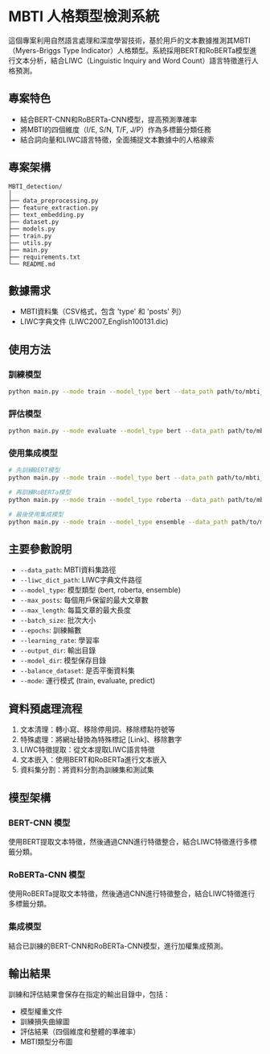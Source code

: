 # MBTI 人格類型檢測系統

這個專案利用自然語言處理和深度學習技術，基於用戶的文本數據推測其MBTI（Myers-Briggs Type Indicator）人格類型。系統採用BERT和RoBERTa模型進行文本分析，結合LIWC（Linguistic Inquiry and Word Count）語言特徵進行人格預測。

## 專案特色
- 結合BERT-CNN和RoBERTa-CNN模型，提高預測準確率
- 將MBTI的四個維度（I/E, S/N, T/F, J/P）作為多標籤分類任務
- 結合詞向量和LIWC語言特徵，全面捕捉文本數據中的人格線索


## 專案架構

```
MBTI_detection/
│
├── data_preprocessing.py 
├── feature_extraction.py 
├── text_embedding.py     
├── dataset.py            
├── models.py            
├── train.py            
├── utils.py           
├── main.py           
├── requirements.txt      
└── README.md             
```


## 數據需求

- MBTI資料集（CSV格式，包含 'type' 和 'posts' 列）
- LIWC字典文件 (LIWC2007_English100131.dic)

## 使用方法

### 訓練模型

```bash
python main.py --mode train --model_type bert --data_path path/to/mbti_dataset.csv --liwc_dict_path path/to/liwc_dict.dic --max_posts 40 --epochs 5 --batch_size 16 --balance_dataset
```

### 評估模型

```bash
python main.py --mode evaluate --model_type bert --data_path path/to/mbti_dataset.csv --liwc_dict_path path/to/liwc_dict.dic
```

### 使用集成模型

```bash
# 先訓練BERT模型
python main.py --mode train --model_type bert --data_path path/to/mbti_dataset.csv --liwc_dict_path path/to/liwc_dict.dic --epochs 5

# 再訓練RoBERTa模型
python main.py --mode train --model_type roberta --data_path path/to/mbti_dataset.csv --liwc_dict_path path/to/liwc_dict.dic --epochs 5

# 最後使用集成模型
python main.py --mode train --model_type ensemble --data_path path/to/mbti_dataset.csv --liwc_dict_path path/to/liwc_dict.dic --epochs 3
```

## 主要參數說明

- `--data_path`: MBTI資料集路徑
- `--liwc_dict_path`: LIWC字典文件路徑
- `--model_type`: 模型類型 (bert, roberta, ensemble)
- `--max_posts`: 每個用戶保留的最大文章數
- `--max_length`: 每篇文章的最大長度
- `--batch_size`: 批次大小
- `--epochs`: 訓練輪數
- `--learning_rate`: 學習率
- `--output_dir`: 輸出目錄
- `--model_dir`: 模型保存目錄
- `--balance_dataset`: 是否平衡資料集
- `--mode`: 運行模式 (train, evaluate, predict)

## 資料預處理流程

1. 文本清理：轉小寫、移除停用詞、移除標點符號等
2. 特殊處理：將網址替換為特殊標記 [Link]、移除數字
3. LIWC特徵提取：從文本提取LIWC語言特徵
4. 文本嵌入：使用BERT和RoBERTa進行文本嵌入
5. 資料集分割：將資料分割為訓練集和測試集

## 模型架構

### BERT-CNN 模型

使用BERT提取文本特徵，然後通過CNN進行特徵整合，結合LIWC特徵進行多標籤分類。

### RoBERTa-CNN 模型

使用RoBERTa提取文本特徵，然後通過CNN進行特徵整合，結合LIWC特徵進行多標籤分類。

### 集成模型

結合已訓練的BERT-CNN和RoBERTa-CNN模型，進行加權集成預測。

## 輸出結果

訓練和評估結果會保存在指定的輸出目錄中，包括：

- 模型權重文件
- 訓練損失曲線圖
- 評估結果（四個維度和整體的準確率）
- MBTI類型分布圖
